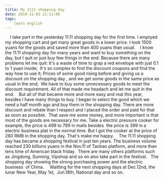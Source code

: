 ```yaml
---
title: My 1111 shopping day
date: 2019-11-03 21:11:00
tags:
    learn english
---
```

    I take part in the yesterday 11.11 shopping day for the first time. I emptyed my shopping cart and get many great goods in a lower price. I took 1500 yuans for the goods and saved more than 400 yuans than usual.    I know the 11.11 shopping day for many years and want to buy something on the day, but I quit or just buy few things in the end. Because there are many problems let me quit: It's a waste of time to grap a red envelope with just 0.1 to 1 yuan inside;  It's so complex to find the discount coupons and find the way how to use it; Prices of some good rising before and giving us a discount on the shopping day , and we get some goods in the same price as usual in the end;  We have to buy some unnecessary goods to meet the discount requirement. All of that made me headach and let me quit in the end.    But all of that became more and more easy and real this year, besides I have many things to buy. I began to select the good which we need a half month ago and buy them in the shopping day. There are more discount and rebate than I respect and I placed the order and paid for that as soon as possible.  That save me some money, and more important is that most of the goods are necessary for me. Take a electric pressure cooker for example, the price is 499 to 799 in malls besides  the price is 399 in a electric business plat in the normal time. But I got the cooker at the price of 280 RMB in the shopping day. That's make me happy.    The 11.11 shopping day has became a shopping festival in just ten years. The business volume reached 230 billions yuans in the Nov.11 of Taobao platform, and more than tens time of American black friday.  There are many others platforms such as Jingdong, Sunning, Vipshop and so on also take part in the festival.   The shopping day showing the strong purchasing power and the electric business  of China.     Waitting for the next shopping days at Dec.12nd, the lunar New Year, May 1st,  Jun.18th, National day and so on.      